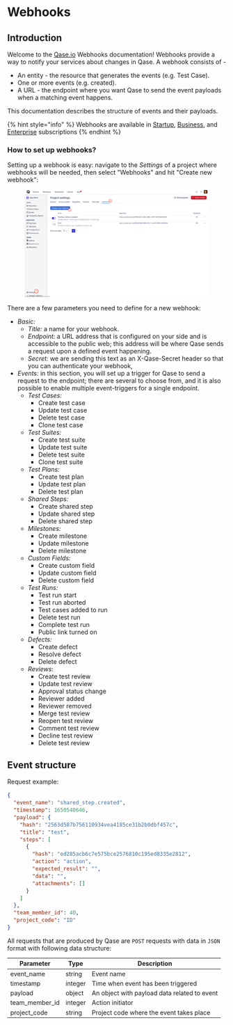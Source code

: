 # Webhooks

## Introduction

Welcome to the [Qase.io](https://qase.io/) Webhooks documentation! Webhooks provide a way to notify your services about changes in Qase. A webhook consists of -

* An entity - the resource that generates the events (e.g. Test Case).
* One or more events (e.g. created).
* A URL - the endpoint where you want Qase to send the event payloads when a matching event happens.

This documentation describes the structure of events and their payloads.

{% hint style="info" %}
Webhooks are available in [Startup](https://help.qase.io/en/articles/5563728-startup-plan), [Business](https://help.qase.io/en/articles/5563727-business-plan), and [Enterprise](https://help.qase.io/en/articles/6640055-enterprise-plan) subscriptions
{% endhint %}

### How to set up webhooks?

Setting up a webhook is easy: navigate to the _Settings_ of a project where webhooks will be needed, then select "Webhooks" and hit "Create new webhook":

<figure><img src="../../.gitbook/assets/4958.png" alt="" width="563"><figcaption></figcaption></figure>

There are a few parameters you need to define for a new webhook:

* _Basic:_
  * _Title:_ a name for your webhook.
  * _Endpoint:_ a URL address that is configured on your side and is accessible to the public web; this address will be where Qase sends a request upon a defined event happening.
  * _Secret:_ we are sending this text as an X-Qase-Secret header so that you can authenticate your webhook,
* _Events:_ in this section, you will set up a trigger for Qase to send a request to the endpoint; there are several to choose from, and it is also possible to enable multiple event-triggers for a single endpoint.
  * _Test Cases:_
    * Create test case
    * Update test case
    * Delete test case
    * Clone test case
  * _Test Suites:_
    * Create test suite
    * Update test suite
    * Delete test suite
    * Clone test suite
  * _Test Plans:_
    * Create test plan
    * Update test plan
    * Delete test plan
  * _Shared Steps:_
    * Create shared step
    * Update shared step
    * Delete shared step
  * _Milestones:_
    * Create milestone
    * Update milestone
    * Delete milestone
  * _Custom Fields:_
    * Create custom field
    * Update custom field
    * Delete custom field
  * _Test Runs:_
    * Test run start
    * Test run aborted
    * Test cases added to run
    * Delete test run
    * Complete test run
    * Public link turned on
  * _Defects:_
    * Create defect
    * Resolve defect
    * Delete defect
  * _Reviews_:
    * Create test review
    * Update test review
    * Approval status change
    * Reviewer added
    * Reviewer removed
    * Merge test review
    * Reopen test review
    * Comment test review
    * Decline test review
    * Delete test review

## Event structure

Request example:

```json
{
  "event_name": "shared_step.created",
  "timestamp": 1650540646,
  "payload": {
    "hash": "2563d587b756110934vea4185ce31b2b0dbf457c",
    "title": "test",
    "steps": [
      {
        "hash": "ed285acb6c7e575bce2576810c195ed8335e2812",
        "action": "action",
        "expected_result": "",
        "data": "",
        "attachments": []
      }
    ]
  },
  "team_member_id": 40,
  "project_code": "ID"
}
```

All requests that are produced by Qase are `POST` requests with data in `JSON` format with following data structure:

| Parameter        | Type    | Description                                  |
| ---------------- | ------- | -------------------------------------------- |
| event\_name      | string  | Event name                                   |
| timestamp        | integer | Time when event has been triggered           |
| payload          | object  | An object with payload data related to event |
| team\_member\_id | integer | Action initiator                             |
| project\_code    | string  | Project code where the event takes place     |

